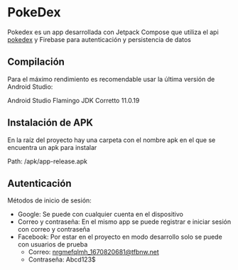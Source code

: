 # PokeDex

Pokedex es un app desarrollada con Jetpack Compose que utiliza el api [pokedex](https://pokeapi.co/docs/v2) y Firebase para autenticación y persistencia de datos

## Compilación

Para el máximo rendimiento es recomendable usar la última versión de Android Studio:

Android Studio Flamingo
JDK Corretto 11.0.19

## Instalación de APK

En la raíz del proyecto hay una carpeta con el nombre apk en el que se encuentra un apk para instalar

Path: /apk/app-release.apk

## Autenticación

Métodos de inicio de sesión:

- Google: Se puede con cualquier cuenta en el dispositivo
- Correo y contraseña: En el mismo app se puede registrar e iniciar sesión con correo y contraseña
- Facebook: Por estar en el proyecto en modo desarrollo solo se puede con usuarios de prueba
  - Correo: nrgmefqlmh_1670820681@tfbnw.net
  - Contraseña: Abcd123$
